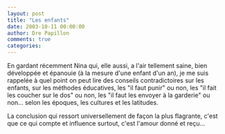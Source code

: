 ```yaml
---
layout: post
title: "Les enfants"
date: 2003-10-11 00:00:00
author: Dre Papillon
comments: true
categories: 
---
```



En gardant récemment Nina qui, elle aussi, a l'air tellement saine, bien développée et épanouie (à la mesure d'une enfant d'un an), je me suis rappelée à quel point on peut lire des conseils contradictoires sur les enfants, sur les méthodes éducatives, les "il faut punir" ou non, les "il fait les coucher sur le dos" ou non, les "il faut les envoyer à la garderie" ou non...  selon les époques, les cultures et les latitudes.

La conclusion qui ressort universellement de façon la plus flagrante, c'est que ce qui compte et influence surtout, c'est l'amour donné et reçu...